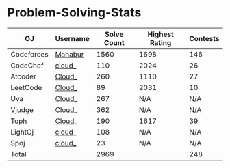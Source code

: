 # Problem-Solving-Stats
| OJ | Username | Solve Count | Highest Rating | Contests|
| -- | -------- | ----------- | --------------| -------|   
| Codeforces | [Mahabur]([https://codeforces.com/profile/Cloud](https://codeforces.com/profile/Mahabur)_) | 1560 | 1698 | 146 |
| CodeChef | [cloud_](https://www.codechef.com/users/cloud_) | 110 | 2024 | 26 |
| Atcoder | [Cloud_](https://atcoder.jp/users/Cloud_) | 260 | 1110 | 27 |
| LeetCode | [Cloud_](https://leetcode.com/Cloud_/) | 89 | 2031 | 10 |
| Uva | [Cloud_](https://uhunt.onlinejudge.org/id/1030580) | 267 | N/A | N/A |
| Vjudge | [Cloud_](https://vjudge.net/user/Cloud_) | 362 | N/A | N/A |
| Toph | [Cloud_](https://toph.co/u/Cloud_) | 190 | 1617 | 39 |
| LightOj | [cloud_](https://lightoj.com/user/cloud_) | 108 | N/A | N/A |
| Spoj | [cloud_](https://www.spoj.com/users/cloud_/) | 23 | N/A | N/A |
| Total | | 2969 | | 248 |
